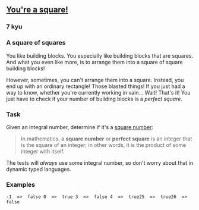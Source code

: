 <h2><a href=https://www.codewars.com/kata/54c27a33fb7da0db0100040e/train/javascript target="_blank">You're a square!</a></h2><h3>7 kyu</h3><h3 id="a-square-of-squares">A square of squares</h3><p>You like building blocks. You especially like building blocks that are squares. And what you even like more, is to arrange them into a square of square building blocks!</p><p>However, sometimes, you can't arrange them into a square. Instead, you end up with an ordinary rectangle! Those blasted things! If you just had a way to know, whether you're currently working in vain… Wait! That's it! You just have to check if your number of building blocks is a <em>perfect square</em>.</p><h3 id="task">Task</h3><p>Given an integral number, determine if it's a <a href="https://en.wikipedia.org/wiki/Square_number" data-turbolinks="false" target="_blank">square number</a>:</p><blockquote><p>In mathematics, a <strong>square number</strong> or <strong>perfect square</strong> is an integer that is the square of an integer; in other words, it is the product of some integer with itself.</p></blockquote><p>The tests will <em>always</em> use some integral number, so don't worry about that in dynamic typed languages.</p><h3 id="examples">Examples</h3><pre><code>-1  =&gt;  false 0  =&gt;  true 3  =&gt;  false 4  =&gt;  true25  =&gt;  true26  =&gt;  false</code></pre>